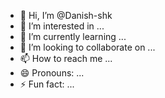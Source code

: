 - 👋 Hi, I’m @Danish-shk
- 👀 I’m interested in ...
- 🌱 I’m currently learning ...
- 💞️ I’m looking to collaborate on ...
- 📫 How to reach me ...
- 😄 Pronouns: ...
- ⚡ Fun fact: ...

<!---
Danish-shk/Danish-shk is a ✨ special ✨ repository because its `README.md` (this file) appears on your GitHub profile.
You can click the Preview link to take a look at your changes.
--->
